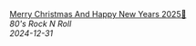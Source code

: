 <!--2024-12-31 06:52:03-->
<div class="yb">
  <a class="nodecor" href="/index.html?rok/merry_christmas_and_happy_new_years_2025">
    <img class="preview" data-videoid="Lai5to0ZWGk" src="https://i1.ytimg.com/vi/Lai5to0ZWGk/hqdefault.jpg" align="middle" alt="">
  </a>
  <div class="inlbl text">
    <a class="nodecor" href="/index.html?rok/merry_christmas_and_happy_new_years_2025">Merry Christmas And Happy New Years 2025🎉</a><br>
    <i class="smaller2">80's Rock N Roll</i><br>
    <i class="smaller3">2024-12-31</i>
  </div>
</div>
